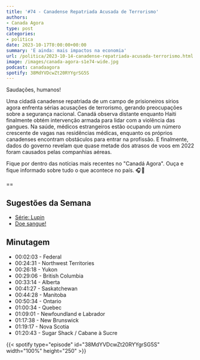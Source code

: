 ```yaml
---
title: '#74 - Canadense Repatriada Acusada de Terrorismo'
authors:
- Canada Agora
type: post
categories:
- politica
date: 2023-10-17T0:00:00+00:00
summary: 'E ainda: mais impactos na economia'
url: /politica/2023-10-14-canadense-repatriada-acusada-terrorismo.html
image: /images/canada-agora-s1e74-wide.jpg
podcast: canadaagora
spotify: 38MdYVDcwZt20RYYgrSG5S
---
```


Saudações, humanos!

Uma cidadã canadense repatriada de um campo de prisioneiros sírios agora enfrenta sérias acusações de terrorismo, gerando preocupações sobre a segurança nacional. Canadá observa distante enquanto Haiti finalmente obtém intervenção armada para lidar com a violência das gangues. Na saúde, médicos estrangeiros estão ocupando um número crescente de vagas nas residências médicas, enquanto os próprios canadenses encontram obstáculos para entrar na profissão. E finalmente, dados do governo revelam que quase metade dos atrasos de voos em 2022 foram causados pelas companhias aéreas.

Fique por dentro das notícias mais recentes no "Canadá Agora". Ouça e fique informado sobre tudo o que acontece no país. 🎧📰

==

## Sugestões da Semana
- [Série: Lupin](https://www.imdb.com/title/tt2531336/)
- [Doe sangue!](https://blood.ca)

## Minutagem
- 00:02:03 - Federal
- 00:24:31 - Northwest Territories
- 00:26:18 - Yukon
- 00:29:06 - British Columbia
- 00:33:14 - Alberta
- 00:41:27 - Saskatchewan
- 00:44:28 - Manitoba
- 00:50:34 - Ontario
- 01:00:34 - Quebec
- 01:09:01 - Newfoundland e Labrador
- 01:17:38 - New Brunswick
- 01:19:17 - Nova Scotia
- 01:20:43 - Sugar Shack / Cabane à Sucre

{{< spotify type="episode" id="38MdYVDcwZt20RYYgrSG5S" width="100%" height="250" >}}
